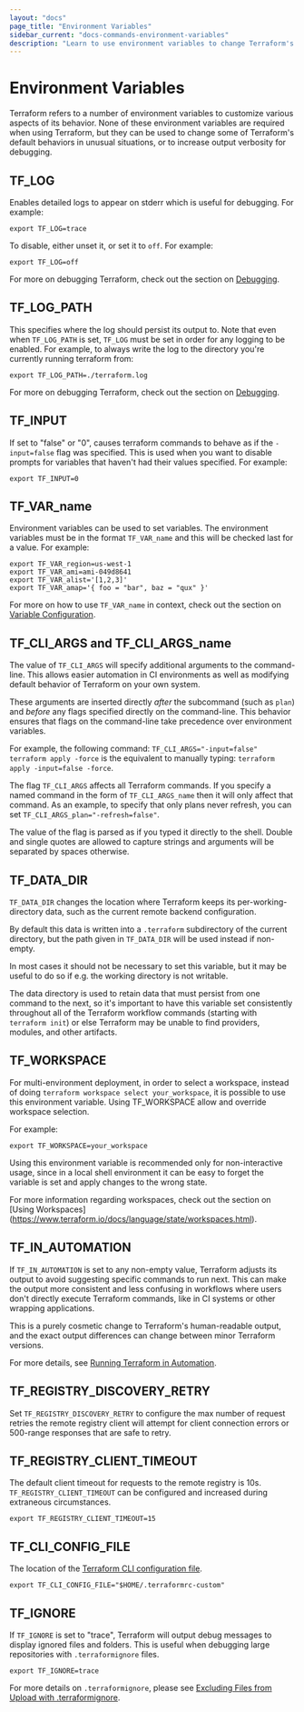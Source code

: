 ```yaml
---
layout: "docs"
page_title: "Environment Variables"
sidebar_current: "docs-commands-environment-variables"
description: "Learn to use environment variables to change Terraform's default behavior. Configure log content and output, set variables, and more."
---
```


# Environment Variables

Terraform refers to a number of environment variables to customize various
aspects of its behavior. None of these environment variables are required
when using Terraform, but they can be used to change some of Terraform's
default behaviors in unusual situations, or to increase output verbosity
for debugging.

## TF_LOG

Enables detailed logs to appear on stderr which is useful for debugging. For example:

```shell
export TF_LOG=trace
```

To disable, either unset it, or set it to `off`. For example:

```shell
export TF_LOG=off
```

For more on debugging Terraform, check out the section on [Debugging](/docs/internals/debugging.html).

## TF_LOG_PATH

This specifies where the log should persist its output to. Note that even when `TF_LOG_PATH` is set, `TF_LOG` must be set in order for any logging to be enabled. For example, to always write the log to the directory you're currently running terraform from:

```shell
export TF_LOG_PATH=./terraform.log
```

For more on debugging Terraform, check out the section on [Debugging](/docs/internals/debugging.html).

## TF_INPUT

If set to "false" or "0", causes terraform commands to behave as if the `-input=false` flag was specified. This is used when you want to disable prompts for variables that haven't had their values specified. For example:

```shell
export TF_INPUT=0
```

## TF_VAR_name

Environment variables can be used to set variables. The environment variables must be in the format `TF_VAR_name` and this will be checked last for a value. For example:

```shell
export TF_VAR_region=us-west-1
export TF_VAR_ami=ami-049d8641
export TF_VAR_alist='[1,2,3]'
export TF_VAR_amap='{ foo = "bar", baz = "qux" }'
```

For more on how to use `TF_VAR_name` in context, check out the section on [Variable Configuration](/docs/language/values/variables.html).

## TF_CLI_ARGS and TF_CLI_ARGS_name

<a id="tf-cli-args"></a>

The value of `TF_CLI_ARGS` will specify additional arguments to the
command-line. This allows easier automation in CI environments as well as
modifying default behavior of Terraform on your own system.

These arguments are inserted directly _after_ the subcommand
(such as `plan`) and _before_ any flags specified directly on the command-line.
This behavior ensures that flags on the command-line take precedence over
environment variables.

For example, the following command: `TF_CLI_ARGS="-input=false" terraform apply -force`
is the equivalent to manually typing: `terraform apply -input=false -force`.

The flag `TF_CLI_ARGS` affects all Terraform commands. If you specify a
named command in the form of `TF_CLI_ARGS_name` then it will only affect
that command. As an example, to specify that only plans never refresh,
you can set `TF_CLI_ARGS_plan="-refresh=false"`.

The value of the flag is parsed as if you typed it directly to the shell.
Double and single quotes are allowed to capture strings and arguments will
be separated by spaces otherwise.

## TF_DATA_DIR

`TF_DATA_DIR` changes the location where Terraform keeps its
per-working-directory data, such as the current remote backend configuration.

By default this data is written into a `.terraform` subdirectory of the
current directory, but the path given in `TF_DATA_DIR` will be used instead
if non-empty.

In most cases it should not be necessary to set this variable, but it may
be useful to do so if e.g. the working directory is not writable.

The data directory is used to retain data that must persist from one command
to the next, so it's important to have this variable set consistently throughout
all of the Terraform workflow commands (starting with `terraform init`) or else
Terraform may be unable to find providers, modules, and other artifacts.

## TF_WORKSPACE

For multi-environment deployment, in order to select a workspace, instead of doing `terraform workspace select your_workspace`, it is possible to use this environment variable. Using TF_WORKSPACE allow and override workspace selection.

For example:

```shell
export TF_WORKSPACE=your_workspace
```

Using this environment variable is recommended only for non-interactive usage, since in a local shell environment it can be easy to forget the variable is set and apply changes to the wrong state.

For more information regarding workspaces, check out the section on [Using Workspaces]
(https://www.terraform.io/docs/language/state/workspaces.html).

## TF_IN_AUTOMATION

If `TF_IN_AUTOMATION` is set to any non-empty value, Terraform adjusts its
output to avoid suggesting specific commands to run next. This can make the
output more consistent and less confusing in workflows where users don't
directly execute Terraform commands, like in CI systems or other wrapping
applications.

This is a purely cosmetic change to Terraform's human-readable output, and the
exact output differences can change between minor Terraform versions.

For more details, see [Running Terraform in Automation](https://learn.hashicorp.com/tutorials/terraform/automate-terraform?in=terraform/automation&utm_source=WEBSITE&utm_medium=WEB_IO&utm_offer=ARTICLE_PAGE&utm_content=DOCS).

## TF_REGISTRY_DISCOVERY_RETRY

Set `TF_REGISTRY_DISCOVERY_RETRY` to configure the max number of request retries
the remote registry client will attempt for client connection errors or
500-range responses that are safe to retry.

## TF_REGISTRY_CLIENT_TIMEOUT

The default client timeout for requests to the remote registry is 10s. `TF_REGISTRY_CLIENT_TIMEOUT` can be configured and increased during extraneous circumstances.

```shell
export TF_REGISTRY_CLIENT_TIMEOUT=15
```

## TF_CLI_CONFIG_FILE

The location of the [Terraform CLI configuration file](/docs/cli/config/config-file.html).

```shell
export TF_CLI_CONFIG_FILE="$HOME/.terraformrc-custom"
```

## TF_IGNORE

If `TF_IGNORE` is set to "trace", Terraform will output debug messages to display ignored files and folders. This is useful when debugging large repositories with `.terraformignore` files.

```shell
export TF_IGNORE=trace
```

For more details on `.terraformignore`, please see [Excluding Files from Upload with .terraformignore](/docs/language/settings/backends/remote.html#excluding-files-from-upload-with-terraformignore).
